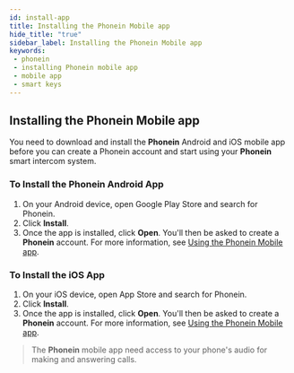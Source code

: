 ```yaml
---
id: install-app
title: Installing the Phonein Mobile app
hide_title: "true"
sidebar_label: Installing the Phonein Mobile app
keywords: 
 - phonein
 - installing Phonein mobile app
 - mobile app
 - smart keys
---
```


## Installing the Phonein Mobile app

You need to download and install the **Phonein** Android and iOS mobile app before you can create a Phonein account and start using your **Phonein** smart intercom system. 

### To Install the Phonein Android App
1. On your Android device, open Google Play Store and search for Phonein. 
1. Click **Install**.
1. Once the app is installed, click **Open**. You'll then be asked to create a **Phonein** account. For more information, see [Using the Phonein Mobile app](using-app).

### To Install the iOS App
1. On your iOS device, open App Store and search for Phonein.
1. Click **Install**.
1. Once the app is installed, click **Open**. You'll then be asked to create a **Phonein** account. For more information, see [Using the Phonein Mobile app](using-app).

> The **Phonein** mobile app need access to your phone's audio for making and answering calls.
<!-- Here, you can include the information about accepting the permissions requests for the microphone, which is necessary as it is needed for to be able to speak to the guests, and the user's location, which we need to auto fill the wifi SSID and make wifi configuration a bit easier, but is not necessary. Whichever items are listed when you install the app. -->
